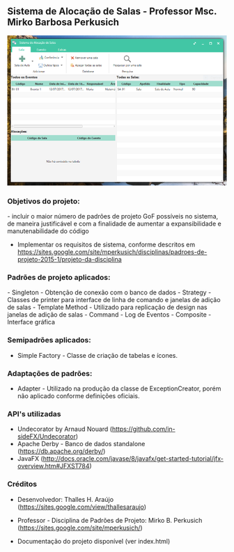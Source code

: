 <h2>
Sistema de Alocação de Salas - Professor Msc. Mirko Barbosa Perkusich
</h2>
<p align="center">
  <img src="https://github.com/ThallesAraujo/Sistema-de-Aloca-o-de-Salas-Design-Patterns-/blob/master/Main%20Window.PNG"/>
</p>

<h3>
Objetivos do projeto: 
</h3>
- incluir o maior número de padrões de projeto GoF possíveis no sistema, de maneira justificável e com a finalidade de aumentar a expansibilidade e manutenabilidade do código

- Implementar os requisitos de sistema, conforme descritos em https://sites.google.com/site/mperkusich/disciplinas/padroes-de-projeto-2015-1/projeto-da-disciplina

<h3>
Padrões de projeto aplicados:
</h3>
- Singleton - Obtenção de conexão com o banco de dados
- Strategy - Classes de printer para interface de linha de comando e janelas de adição de salas
- Template Method - Utilizado para replicação de design nas janelas de adição de salas
- Command - Log de Eventos
- Composite - Interface gráfica

<h3>
Semipadrões aplicados:
</h3>

- Simple Factory - Classe de criação de tabelas e ícones.

<h3>
Adaptações de padrões:
</h3>

- Adapter - Utilizado na produção da classe de ExceptionCreator, porém não aplicado conforme definições oficiais.

<h3>
API's utilizadas
</h3>

- Undecorator by Arnaud Nouard (https://github.com/in-sideFX/Undecorator)
- Apache Derby - Banco de dados standalone (https://db.apache.org/derby/)
- JavaFX (http://docs.oracle.com/javase/8/javafx/get-started-tutorial/jfx-overview.htm#JFXST784)

<h3>
Créditos
</h3>

- Desenvolvedor: Thalles H. Araújo (https://sites.google.com/view/thallesaraujo)
- Professor - Disciplina de Padrões de Projeto: Mirko B. Perkusich (https://sites.google.com/site/mperkusich/)

- Documentação do projeto disponível (ver index.html)
